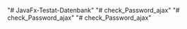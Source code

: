 "# JavaFx-Testat-Datenbank" 
"# check_Password_ajax" 
"# check_Password_ajax" 
"# check_Password_ajax" 
